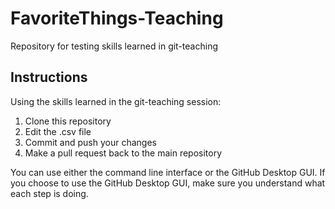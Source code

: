 # FavoriteThings-Teaching
Repository for testing skills learned in git-teaching

## Instructions

Using the skills learned in the git-teaching session:
1. Clone this repository
2. Edit the .csv file
3. Commit and push your changes
4. Make a pull request back to the main repository

You can use either the command line interface or the GitHub Desktop GUI.  If you choose to use the GitHub Desktop GUI, make sure you understand what each step is doing.
